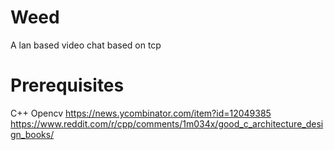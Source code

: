 # Weed
A lan based video chat based on tcp

# Prerequisites
C++
Opencv
https://news.ycombinator.com/item?id=12049385
https://www.reddit.com/r/cpp/comments/1m034x/good_c_architecture_design_books/
